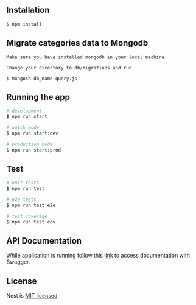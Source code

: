 ## Installation

```bash
$ npm install
```

## Migrate categories data to Mongodb

```
Make sure you have installed mongodb in your local machine.

Change your directory to db/migrations and run

$ mongosh db_name query.js
```

## Running the app

```bash
# development
$ npm run start

# watch mode
$ npm run start:dev

# production mode
$ npm run start:prod
```

## Test

```bash
# unit tests
$ npm run test

# e2e tests
$ npm run test:e2e

# test coverage
$ npm run test:cov
```

## API Documentation

While application is running follow this [link](http://localhost:3001/api) to access documentation with Swagger.

## License

Nest is [MIT licensed](LICENSE).

